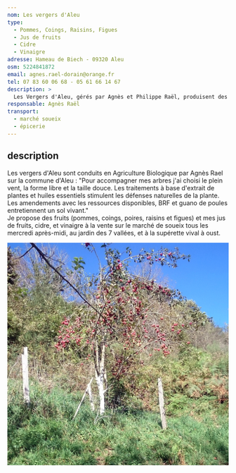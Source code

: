```yaml
---
nom: Les vergers d'Aleu
type: 
  - Pommes, Coings, Raisins, Figues
  - Jus de fruits
  - Cidre
  - Vinaigre
adresse: Hameau de Biech - 09320 Aleu
osm: 5224841872
email: agnes.rael-dorain@orange.fr
tel: 07 83 60 06 68 - 05 61 66 14 67
description: >
  Les Vergers d'Aleu, gérés par Agnès et Philippe Raël, produisent des fruits, légumes, cidre, jus, vinaigre et confitures bio. Vente à la ferme sur rendez-vous et sur les marchés.
responsable: Agnès Raël 
transport:
  - marché soueix
  - épicerie
---
```


## description

Les vergers d'Aleu sont conduits en Agriculture Biologique par Agnès Rael sur la commune d'Aleu : "Pour accompagner mes arbres j'ai choisi le plein vent, la forme libre et la taille douce. Les traitements à base d'extrait de plantes et huiles essentiels stimulent les défenses naturelles de la plante. Les amendements avec les ressources disponibles, BRF et guano de poules entretiennent un sol vivant."  
Je propose des fruits (pommes, coings, poires, raisins et figues) et mes jus de fruits, cidre, et vinaigre  à la vente sur le marché de soueix tous les mercredi après-midi, au jardin des 7 vallées, et à la supérette vival à oust.  


![Les vergers d'Aleu](./media/vergers_daleu2.JPG)

